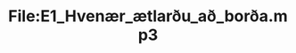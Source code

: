 ---
title: File:E1_Hvenær_ætlarðu_að_borða.mp3
recording of: Hvenær ætlarðu að borða?
reading speed: slow
speaker: E
license: CC0
---
